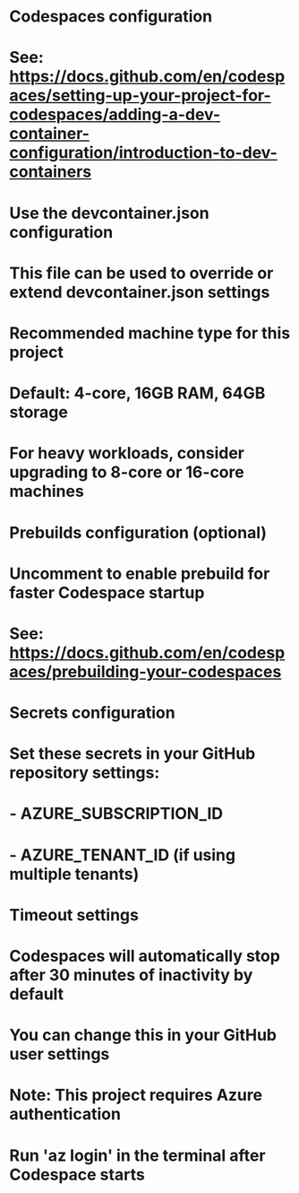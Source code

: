 # Codespaces configuration
# See: https://docs.github.com/en/codespaces/setting-up-your-project-for-codespaces/adding-a-dev-container-configuration/introduction-to-dev-containers

# Use the devcontainer.json configuration
# This file can be used to override or extend devcontainer.json settings

# Recommended machine type for this project
# Default: 4-core, 16GB RAM, 64GB storage
# For heavy workloads, consider upgrading to 8-core or 16-core machines

# Prebuilds configuration (optional)
# Uncomment to enable prebuild for faster Codespace startup
# See: https://docs.github.com/en/codespaces/prebuilding-your-codespaces

# Secrets configuration
# Set these secrets in your GitHub repository settings:
# - AZURE_SUBSCRIPTION_ID
# - AZURE_TENANT_ID (if using multiple tenants)

# Timeout settings
# Codespaces will automatically stop after 30 minutes of inactivity by default
# You can change this in your GitHub user settings

# Note: This project requires Azure authentication
# Run 'az login' in the terminal after Codespace starts
